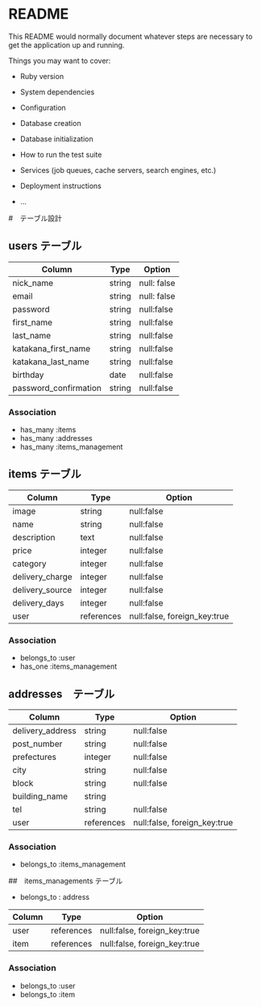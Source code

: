 # README

This README would normally document whatever steps are necessary to get the
application up and running.

Things you may want to cover:

* Ruby version

* System dependencies

* Configuration

* Database creation

* Database initialization

* How to run the test suite

* Services (job queues, cache servers, search engines, etc.)

* Deployment instructions

* ...

#　テーブル設計

## users テーブル

| Column                | Type   | Option      |
| --------------------- | ------ | ----------- |
| nick_name             | string | null: false |
| email                 | string | null: false |
| password              | string | null:false  |
| first_name            | string | null:false  |
| last_name             | string | null:false  |
| katakana_first_name   | string | null:false  |
| katakana_last_name    | string | null:false  |
| birthday              | date   | null:false  |
| password_confirmation | string | null:false  |

### Association

- has_many :items
- has_many :addresses
- has_many :items_management

## items テーブル

| Column          | Type       | Option                       |
| --------------- | ---------- | ---------------------------- |
| image           | string     | null:false                   |
| name            | string     | null:false                   |
| description     | text       | null:false                   |
| price           | integer    | null:false                   |
| category        | integer    | null:false                   |
| delivery_charge | integer    | null:false                   |
| delivery_source | integer    | null:false                   |
| delivery_days   | integer    | null:false                   |
| user            | references | null:false, foreign_key:true |

### Association

- belongs_to :user
- has_one :items_management

## addresses　テーブル

| Column           | Type       | Option                       |
| ---------------- | ---------- | ---------------------------- |
| delivery_address | string     | null:false                   |
| post_number      | string     | null:false                   |
| prefectures      | integer    | null:false                   |
| city             | string     | null:false                   |
| block            | string     | null:false                   |
| building_name    | string     |                              |
| tel              | string     | null:false                   |
| user             | references | null:false, foreign_key:true |

### Association

- belongs_to :items_management

##　items_managements テーブル

- belongs_to : address

| Column | Type       | Option                       |
| ------ | ---------- | ---------------------------- |
| user   | references | null:false, foreign_key:true |
| item   | references | null:false, foreign_key:true |

### Association

- belongs_to :user
- belongs_to :item